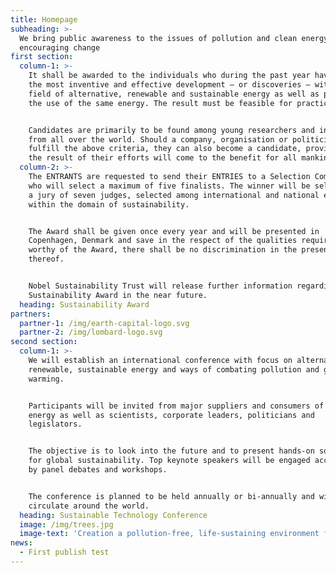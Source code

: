 ```yaml
---
title: Homepage
subheading: >-
  We bring public awareness to the issues of pollution and clean energy and
  encouraging change
first section:
  column-1: >-
    It shall be awarded to the individuals who during the past year have shown
    the most inventive and effective development – or discoveries – within the
    field of alternative, renewable and sustainable energy as well as promoting
    the use of the same energy. The result must be feasible for practical use.


    Candidates are primarily to be found among young researchers and inventors
    from all over the world. Should a company, organisation or politician
    fulfill the above criteria, they can also become a candidate, provided that
    the result of their efforts will come to the benefit for all mankind.
  column-2: >-
    The ENTRANTS are requested to send their ENTRIES to a Selection Committee
    who will select a maximum of five finalists. The winner will be selected by
    a jury of seven judges, selected among international and national experts
    within the domain of sustainability.


    The Award shall be given once every year and will be presented in
    Copenhagen, Denmark and save in the respect of the qualities required to be
    worthy of the Award, there shall be no discrimination in the presenting
    thereof.


    Nobel Sustainability Trust will release further information regarding The
    Sustainability Award in the near future.
  heading: Sustainability Award
partners:
  partner-1: /img/earth-capital-logo.svg
  partner-2: /img/lombard-logo.svg
second section:
  column-1: >-
    We will establish an international conference with focus on alternative,
    renewable, sustainable energy and ways of combating pollution and global
    warming.


    Participants will be invited from major suppliers and consumers of such
    energy as well as scientists, corporate leaders, politicians and
    legislators.


    The objective is to look into the future and to present hands-on solutions
    for global sustainability. Top keynote speakers will be engaged accompanied
    by panel debates and workshops.


    The conference is planned to be held annually or bi-annually and will
    circulate around the world.
  heading: Sustainable Technology Conference
  image: /img/trees.jpg
  image-text: 'Creation a pollution-free, life-sustaining environment for all'
news:
  - First publish test
---
```


